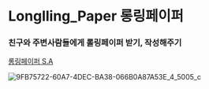 # Longlling_Paper 롱링페이퍼

### 친구와 주변사람들에게 롤링페이퍼 받기, 작성해주기

[롱링페이퍼 S.A](https://junseoktil.notion.site/16-S-A-0c1308a4bf7e4b8b9cd467d306254bc0)

![9FB75722-60A7-4DEC-BA38-066B0A87A53E_4_5005_c](https://user-images.githubusercontent.com/119859793/236524276-b40c99f6-abc4-4a42-be03-0b49ff2c7d7f.jpeg)

